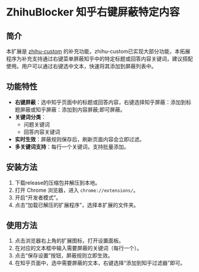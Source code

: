 # ZhihuBlocker  知乎右键屏蔽特定内容

## 简介
本扩展是 [zhihu-custom](https://github.com/liuyubing233/zhihu-custom) 的补充功能，zhihu-custom已实现大部分功能，本拓展程序为补充支持通过右键菜单屏蔽知乎中的特定标题或回答内容关键词，建议搭配使用。用户可以通过右键选中文本，快速将其添加到屏蔽列表中。

## 功能特性
- **右键屏蔽**：选中知乎页面中的标题或回答内容，右键选择知乎屏蔽：添加到标题屏蔽或知乎屏蔽：添加到内容屏蔽;即可屏蔽。
- **关键词分类**：
  - 问题关键词
  - 回答内容关键词
- **实时生效**：屏蔽规则保存后，刷新页面内容会立即过滤。
- **多关键词支持**：每行一个关键词，支持批量添加。

## 安装方法
1. 下载release的压缩包并解压到本地。
2. 打开 Chrome 浏览器，进入 `chrome://extensions/`。
3. 开启“开发者模式”。
4. 点击“加载已解压的扩展程序”，选择本扩展的文件夹。

## 使用方法
1. 点击浏览器右上角的扩展图标，打开设置面板。
2. 在对应的文本框中输入需要屏蔽的关键词（每行一个）。
3. 点击“保存设置”按钮，屏蔽规则立即生效。
4. 在知乎页面中，选中需要屏蔽的文本，右键选择“添加到知乎过滤器”即可。
